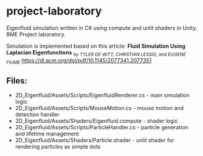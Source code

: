 # project-laboratory
Eigenfluid simulation written in C# using compute and unlit shaders in Unity. BME Project laboratory. 

Simulation is implemented based on this article: **Fluid Simulation Using Laplacian Eigenfunctions**
<sub>by *TYLER DE WITT, CHRISTIAN LESSIG, and EUGENE FIUME*</sub>
https://dl.acm.org/doi/pdf/10.1145/2077341.2077351

## Files:
* 2D_Eigenfluid/Assets/Scripts/EigenfluidRenderer.cs - main simulation logic
* 2D_Eigenfluid/Assets/Scripts/MouseMotion.cs - mouse motion and detection handler
* 2D_Eigenfluid/Assets/Shaders/Eigenfluid.compute - shader logic
* 2D_Eigenfluid/Assets/Scripts/ParticleHandler.cs - particle generation and lifetime management
* 2D_Eigenfluid/Assets/Shaders/Particle.shader - unlit shader for rendering particles as simple dots
